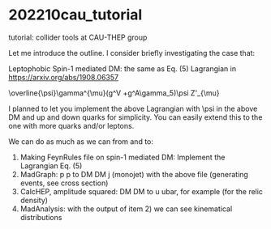 # 202210cau_tutorial
tutorial: collider tools at CAU-THEP group

Let me introduce the outline.
I consider briefly investigating the case that:

Leptophobic Spin-1 mediated DM:
the same as Eq. (5) Lagrangian in
https://arxiv.org/abs/1908.06357

\overline{\psi}\gamma^{\mu}(g^V +g^A\gamma_5)\psi Z'_{\mu}

I planned to let you implement the above Lagrangian with \psi in the above DM and up and down quarks for simplicity.
You can easily extend this to the one with more quarks and/or leptons.

We can do as much as we can from and to:
1) Making FeynRules file on spin-1 mediated DM: Implement the Lagrangian Eq. (5)
2) MadGraph: p p to DM DM j (monojet) with the above file (generating events, see cross section)
3) CalcHEP, amplitude squared: DM DM to u ubar, for example (for the relic density)
4) MadAnalysis: with the output of item 2) we can see kinematical distributions

